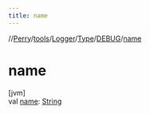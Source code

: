 ```yaml
---
title: name
---
```

//[Perry](../../../../../index.html)/[tools](../../../index.html)/[Logger](../../index.html)/[Type](../index.html)/[DEBUG](index.html)/[name](name.html)



# name



[jvm]\
val [name](name.html): [String](https://kotlinlang.org/api/latest/jvm/stdlib/kotlin/-string/index.html)




